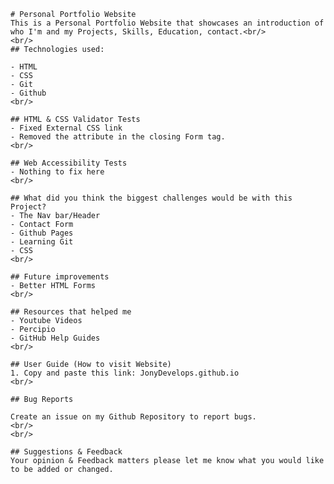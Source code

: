     # Personal Portfolio Website
    This is a Personal Portfolio Website that showcases an introduction of who I'm and my Projects, Skills, Education, contact.<br/>
    <br/>
    ## Technologies used: 

    - HTML
    - CSS
    - Git
    - Github
    <br/>

    ## HTML & CSS Validator Tests
    - Fixed External CSS link
    - Removed the attribute in the closing Form tag.
    <br/>

    ## Web Accessibility Tests
    - Nothing to fix here
    <br/>

    ## What did you think the biggest challenges would be with this Project?
    - The Nav bar/Header
    - Contact Form 
    - Github Pages
    - Learning Git
    - CSS
    <br/>

    ## Future improvements
    - Better HTML Forms
    <br/>

    ## Resources that helped me
    - Youtube Videos
    - Percipio
    - GitHub Help Guides
    <br/>

    ## User Guide (How to visit Website) 
    1. Copy and paste this link: JonyDevelops.github.io
    <br/>

    ## Bug Reports

    Create an issue on my Github Repository to report bugs.
    <br/>
    <br/>

    ## Suggestions & Feedback
    Your opinion & Feedback matters please let me know what you would like to be added or changed.


    


